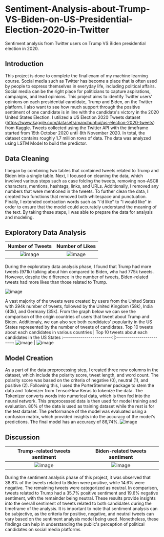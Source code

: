 # Sentiment-Analysis-about-Trump-VS-Biden-on-US-Presidential-Election-2020-in-Twitter
Sentiment analysis from Twitter users on Trump VS Biden presidential election in 2020.

## Introduction
This project is done to complete the final exam of my machine learning course. Social media such as Twitter has become a place that is often used by people to express themselves in everyday life, including political affairs. Social media can be the right place for politicians to capture aspirations, campaigns, and lead opinions. This project aims to identify Twitter users' opinions on each presidential candidate, Trump and Biden, on the Twitter platform. I also want to see how much support through the positive sentiment of one candidate is in line with the candidate's victory in the 2020 United States Election.
I utilized a US Election 2020 Tweets dataset (https://www.kaggle.com/datasets/manchunhui/us-election-2020-tweets) from Kaggle. Tweets collected using the Twitter API with the timeframe started from 15th October 2020 until 8th November 2020. In total, the dataset contains roughly 1.7 million rows of data. The data was analyzed using LSTM Model to build the predictor. 

## Data Cleaning
I began by combining two tables that contained tweets related to Trump and Biden into a single table. Next, I focused on cleaning the data, which involved various steps such as case folding the tweets, removing non-ASCII characters, mentions, hashtags, links, and URLs. Additionally, I removed any numbers that were mentioned in the tweets. To further clean the data, I created two functions that removed both whitespace and punctuation. Finally, I extended contraction words such as "i'd like" to "I would like" in order to ensure that the model could accurately understand the meaning of the text. By taking these steps, I was able to prepare the data for analysis and modeling.

## Exploratory Data Analysis
Number of Tweets             |  Number of Likes
:-------------------------:|:-------------------------:
![image](https://user-images.githubusercontent.com/82467138/232244693-2d483039-4891-44c9-b53c-28faabd63f88.png)  |  ![image](https://user-images.githubusercontent.com/82467138/232245394-18ec7b38-dc47-44a2-a7a4-3d79e7ee9725.png)

During the exploratory data analysis phase, I found that Trump had more tweets (971k) talking about him compared to Biden, who had 775k tweets. However, despite the difference in the number of tweets, Biden-related tweets had more likes than those related to Trump. 

![image](https://user-images.githubusercontent.com/82467138/232245498-8ac55755-fe72-4f76-b194-785d911e91f2.png)

A vast majority of the tweets were created by users from the United States with 394k number of tweets, followed by the United Kingdom (58k), India (40k), and Germany (35k). From the graph below we can see the comparison of the origin countries of users that tweet about Trump and Biden. Additionaly, we can also see both candidates' popularity in the US States represented by the number of tweets of candidates.
Top 10 tweets about each candidates in various countries            |  Top 10 tweets about each candidates in the US States 
:-------------------------:|:-------------------------:
![image](https://user-images.githubusercontent.com/82467138/232245997-d02a661d-258f-4f61-9523-3856e818a889.png)  |  ![image](https://user-images.githubusercontent.com/82467138/232246027-e83b8afa-de3b-4e69-a1d6-ba014b7eb680.png)

## Model Creation
As a part of the data preprocessing step, I created three new columns in the dataset, which include the polarity score, tweet length, and word count. The polarity score was based on the criteria of negative (0), neutral (1), and positive (2). Following this, I used the PorterStemmer package to stem the data and Tokenizer from TensorFlow Keras to tokenize the data. The Tokenizer converts words into numerical data, which is then fed into the neural network. This preprocessed data is then used for model training and evaluation. 80% of the data is used as training dataset while the rest is for the test dataset. The performance of the model was evaluated using a confusion matrix, which provided insights into the accuracy of the model's predictions. The final model has an accuracy of 86,74%.
![image](https://user-images.githubusercontent.com/82467138/232247686-b9838507-f992-4629-bdaa-451b9e8db369.png)

## Discussion
Trump-related tweets sentiment           |  Biden-related tweets sentiment 
:-------------------------:|:-------------------------:
![image](https://user-images.githubusercontent.com/82467138/232248826-e3f72bcb-8d20-4483-9044-52caa5481718.png)  |  ![image](https://user-images.githubusercontent.com/82467138/232248854-97273544-eb38-47f7-870b-5516578b218a.png)
During the sentiment analysis phase of this project, it was observed that 38.8% of the tweets related to Biden were positive, while 14.6% were negative. The remaining tweets were categorized as neutral. In comparison, tweets related to Trump had a 35.7% positive sentiment and 19.6% negative sentiment, with the remainder being neutral. These results provide insights into the overall sentiment of tweets related to both candidates during the timeframe of the analysis. It is important to note that sentiment analysis can be subjective, as the criteria for positive, negative, and neutral tweets can vary based on the sentiment analysis model being used. Nonetheless, these findings can help in understanding the public's perception of political candidates on social media platforms. 
